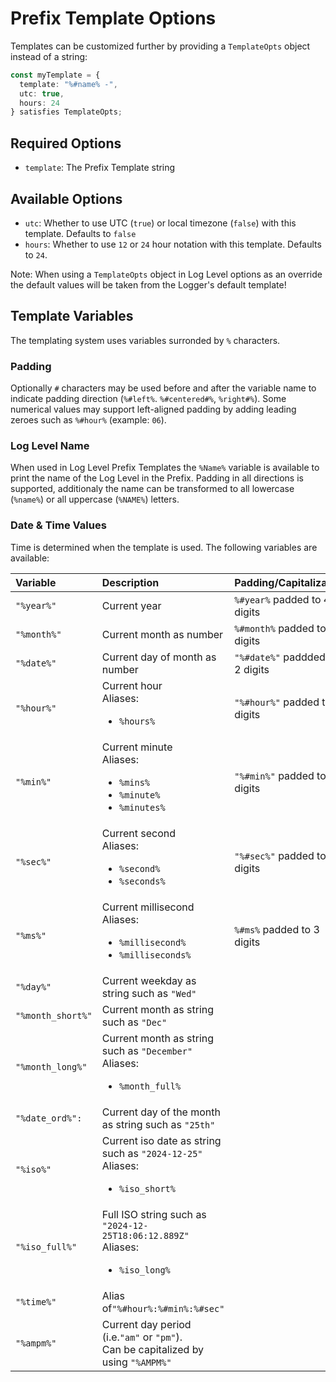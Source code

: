 # Prefix Template Options

Templates can be customized further by providing a `TemplateOpts` object instead of a string:

```ts
const myTemplate = {
  template: "%#name% -",
  utc: true,
  hours: 24
} satisfies TemplateOpts;
```

## Required Options

- `template`: The Prefix Template string

## Available Options

- `utc`: Whether to use UTC (`true`) or local timezone (`false`) with this template. Defaults to `false`
- `hours`: Whether to use `12` or `24` hour notation with this template. Defaults to `24`.

Note: When using a `TemplateOpts` object in Log Level options as an override the default values will be taken from the Logger's default template!

## Template Variables

The templating system uses variables surronded by `%` characters.

### Padding

Optionally `#` characters may be used before and after the variable name to indicate padding direction (`%#left%`. `%#centered#%`, `%right#%`). Some numerical values may support left-aligned padding by adding leading zeroes such as `%#hour%` (example: `06`).

### Log Level Name

When used in Log Level Prefix Templates the `%Name%` variable is available to print the name of the Log Level in the Prefix. Padding in all directions is supported, additionaly the name can be transformed to all lowercase (`%name%`) or all uppercase (`%NAME%`) letters.

### Date & Time Values

Time is determined when the template is used. The following variables are available:

| Variable          | Description                                                                                    | Padding/Capitalization          |
| :---------------- | :--------------------------------------------------------------------------------------------- | :------------------------------ |
| `"%year%"`        | Current year                                                                                   | `%#year%` padded to 4 digits    |
| `"%month%"`       | Current month as number                                                                        | `%#month%` padded to 2 digits   |
| `"%date%"`        | Current day of month as number                                                                 | `"%#date%"` paddded to 2 digits |
| `"%hour%"`        | Current hour<br>Aliases:<ul><li>`%hours%`</li></ul>                                            | `"%#hour%"` padded to 2 digits  |
| `"%min%"`         | Current minute<br>Aliases:<ul><li>`%mins%`</li><li>`%minute%`</li><li>`%minutes%`</li></ul>    | `"%#min%"` padded to 2 digits   |
| `"%sec%"`         | Current second<br>Aliases:<ul><li>`%second%`</li><li>`%seconds%`</li></ul>                     | `"%#sec%"` padded to 2 digits   |
| `"%ms%"`          | Current millisecond<br>Aliases:<ul><li>`%millisecond%`</li><li>`%milliseconds%`</li></ul>      | `%#ms%` padded to 3 digits      |
| `"%day%"`         | Current weekday as string such as `"Wed"`                                                      |
| `"%month_short%"` | Current month as string such as `"Dec"`                                                        |
| `"%month_long%"`  | Current month as string such as `"December"`<br>Aliases:<ul><li>`%month_full%`</li></ul>       |
| `"%date_ord%": `  | Current day of the month as string such as `"25th"`                                            |
| `"%iso%"`         | Current iso date as string such as `"2024-12-25"`<br>Aliases:<ul><li>`%iso_short%`</li></ul>   |
| `"%iso_full%"`    | Full ISO string such as `"2024-12-25T18:06:12.889Z"`<br>Aliases:<ul><li>`%iso_long%`</li></ul> |
| `"%time%"`        | Alias of`"%#hour%:%#min%:%#sec"`                                                               |
| `"%ampm%"`        | Current day period (i.e.`"am"` or `"pm"`).<br>Can be capitalized by using `"%AMPM%"`           |
